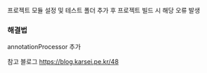 프로젝트 모듈 설정 및 테스트 폴더 추가 후
프로젝트 빌드 시 해당 오류 발생

### 해결법
annotationProcessor 추가

참고 블로그
https://blog.karsei.pe.kr/48